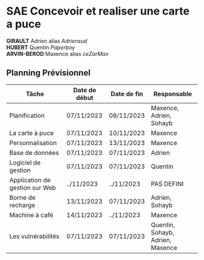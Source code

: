 # SAE Concevoir et realiser une carte a puce

**GIRAULT** Adrien alias *Adriensud* </br> 
**HUBERT** Quentin *Paperboy* </br> 
**ARVIN-BEROD** Maxence alias *ceZarMax* </br> 

## Planning Prévisionnel

| Tâche               | Date de début | Date de fin | Responsable | 
|---------------------|---------------|-------------|-------------|
| Planification       | 07/11/2023    | 08/11/2023  | Maxence, Adrien, Sohayb  |
| La carte à puce       | 07/11/2023    | 10/11/2023  | Maxence  |
| Personnalisation       | 07/11/2023    | 13/11/2023  | Maxence  |
| Base de données      | 07/11/2023    | 07/11/2023  | Adrien  |
| Logiciel de gestion       | 07/11/2023    | 07/11/2023  | Quentin  |
| Application de gestion sur Web       | ../11/2023    | ../11/2023  | PAS DEFINI  |
| Borne de recharge       | 13/11/2023    | 07/11/2023  | Adrien, Sohayb  |
| Machine à café       | 14/11/2023    | ../11/2023  | Maxence  |
| Les vulnérabilités       | 07/11/2023    | 07/11/2023  | Quentin, Sohayb, Adrien, Maxence  |
